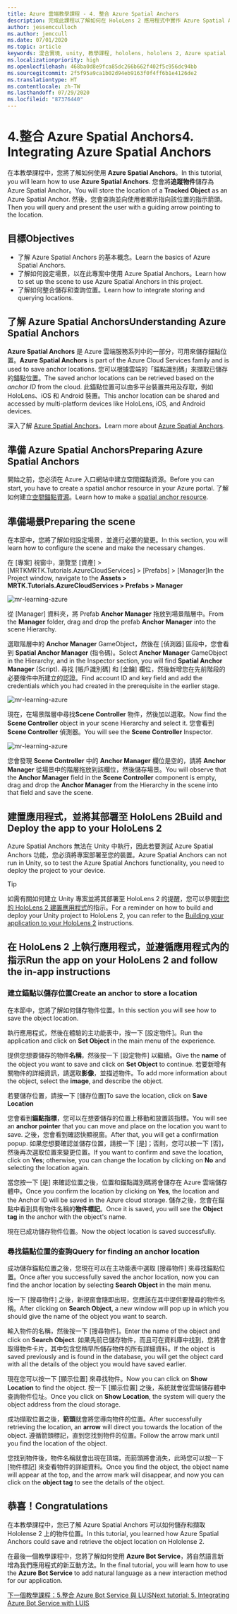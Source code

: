 ```yaml
---
title: Azure 雲端教學課程 - 4. 整合 Azure Spatial Anchors
description: 完成此課程以了解如何在 HoloLens 2 應用程式中實作 Azure Spatial Anchors。
author: jessemcculloch
ms.author: jemccull
ms.date: 07/01/2020
ms.topic: article
keywords: 混合實境, unity, 教學課程, hololens, hololens 2, Azure spatial anchors
ms.localizationpriority: high
ms.openlocfilehash: 468ba0d8e9fca85dc266b662f402f5c956dc94bb
ms.sourcegitcommit: 2f5f95a9ca1b02d94eb9163f0f4ff6b1e4126de2
ms.translationtype: HT
ms.contentlocale: zh-TW
ms.lasthandoff: 07/29/2020
ms.locfileid: "87376440"
---
```

# <a name="4-integrating-azure-spatial-anchors"></a><span data-ttu-id="4052a-105">4.整合 Azure Spatial Anchors</span><span class="sxs-lookup"><span data-stu-id="4052a-105">4. Integrating Azure Spatial Anchors</span></span>

<span data-ttu-id="4052a-106">在本教學課程中，您將了解如何使用 **Azure Spatial Anchors**。</span><span class="sxs-lookup"><span data-stu-id="4052a-106">In this tutorial, you will learn how to use **Azure Spatial Anchors**.</span></span> <span data-ttu-id="4052a-107">您會將**追蹤物件**儲存為 Azure Spatial Anchor。</span><span class="sxs-lookup"><span data-stu-id="4052a-107">You will store the location of a **Tracked Object** as an Azure Spatial Anchor.</span></span> <span data-ttu-id="4052a-108">然後，您會查詢並向使用者顯示指向該位置的指示箭頭。</span><span class="sxs-lookup"><span data-stu-id="4052a-108">Then you will query and present the user with a guiding arrow pointing to the location.</span></span>

## <a name="objectives"></a><span data-ttu-id="4052a-109">目標</span><span class="sxs-lookup"><span data-stu-id="4052a-109">Objectives</span></span>

* <span data-ttu-id="4052a-110">了解 Azure Spatial Anchors 的基本概念。</span><span class="sxs-lookup"><span data-stu-id="4052a-110">Learn the basics of Azure Spatial Anchors.</span></span>
* <span data-ttu-id="4052a-111">了解如何設定場景，以在此專案中使用 Azure Spatial Anchors。</span><span class="sxs-lookup"><span data-stu-id="4052a-111">Learn how to set up the scene to use Azure Spatial Anchors in this project.</span></span>
* <span data-ttu-id="4052a-112">了解如何整合儲存和查詢位置。</span><span class="sxs-lookup"><span data-stu-id="4052a-112">Learn how to integrate storing and querying locations.</span></span>

## <a name="understanding-azure-spatial-anchors"></a><span data-ttu-id="4052a-113">了解 Azure Spatial Anchors</span><span class="sxs-lookup"><span data-stu-id="4052a-113">Understanding Azure Spatial Anchors</span></span>

 <span data-ttu-id="4052a-114">**Azure Spatial Anchors** 是 Azure 雲端服務系列中的一部分，可用來儲存錨點位置。</span><span class="sxs-lookup"><span data-stu-id="4052a-114">**Azure Spatial Anchors** is part of the Azure Cloud Services family and is used to save anchor locations.</span></span> <span data-ttu-id="4052a-115">您可以根據雲端的「錨點識別碼」來擷取已儲存的錨點位置。</span><span class="sxs-lookup"><span data-stu-id="4052a-115">The saved anchor locations can be retrieved based on the *anchor ID* from the cloud.</span></span> <span data-ttu-id="4052a-116">此錨點位置可以由多平台裝置共用及存取，例如 HoloLens、iOS 和 Android 裝置。</span><span class="sxs-lookup"><span data-stu-id="4052a-116">This anchor location can be shared and accessed by multi-platform devices like HoloLens, iOS, and Android devices.</span></span>

<span data-ttu-id="4052a-117">深入了解 [Azure Spatial Anchors](https://docs.microsoft.com/azure/spatial-anchors/overview)。</span><span class="sxs-lookup"><span data-stu-id="4052a-117">Learn more about [Azure Spatial Anchors](https://docs.microsoft.com/azure/spatial-anchors/overview).</span></span>

## <a name="preparing-azure-spatial-anchors"></a><span data-ttu-id="4052a-118">準備 Azure Spatial Anchors</span><span class="sxs-lookup"><span data-stu-id="4052a-118">Preparing Azure Spatial Anchors</span></span>

<span data-ttu-id="4052a-119">開始之前，您必須在 Azure 入口網站中建立空間錨點資源。</span><span class="sxs-lookup"><span data-stu-id="4052a-119">Before you can start, you have to create a spatial anchor resource in your Azure portal.</span></span>
<span data-ttu-id="4052a-120">了解如何建立[空間錨點資源](https://docs.microsoft.com/azure/spatial-anchors/quickstarts/get-started-hololens#create-a-spatial-anchors-resource)。</span><span class="sxs-lookup"><span data-stu-id="4052a-120">Learn how to make a [spatial anchor resource](https://docs.microsoft.com/azure/spatial-anchors/quickstarts/get-started-hololens#create-a-spatial-anchors-resource).</span></span>

## <a name="preparing-the-scene"></a><span data-ttu-id="4052a-121">準備場景</span><span class="sxs-lookup"><span data-stu-id="4052a-121">Preparing the scene</span></span>

<span data-ttu-id="4052a-122">在本節中，您將了解如何設定場景，並進行必要的變更。</span><span class="sxs-lookup"><span data-stu-id="4052a-122">In this section, you will learn how to configure the scene and make the necessary changes.</span></span>

<span data-ttu-id="4052a-123">在 [專案] 視窗中，瀏覽至 [資產] > [MRTKMRTK.Tutorials.AzureCloudServices] > [Prefabs] > [Manager]</span><span class="sxs-lookup"><span data-stu-id="4052a-123">In the Project window, navigate to the **Assets > MRTK.Tutorials.AzureCloudServices > Prefabs > Manager**</span></span>

![mr-learning-azure](images/mr-learning-azure/tutorial4-section1-step1-1.png)

<span data-ttu-id="4052a-125">從 [Manager] 資料夾，將 Prefab **Anchor Manager** 拖放到場景階層中。</span><span class="sxs-lookup"><span data-stu-id="4052a-125">From the **Manager** folder, drag and drop the prefab **Anchor Manager** into the scene Hierarchy.</span></span>

<span data-ttu-id="4052a-126">選取階層中的 **Anchor Manager** GameObject，然後在 [偵測器] 區段中，您會看到 **Spatial Anchor Manager** (指令碼)。</span><span class="sxs-lookup"><span data-stu-id="4052a-126">Select **Anchor Manager** GameObject in the Hierarchy, and in the Inspector section, you will find **Spatial Anchor Manager** (Script).</span></span> <span data-ttu-id="4052a-127">尋找 [帳戶識別碼] 和 [金鑰] 欄位，然後新增您在先前階段的必要條件中所建立的認證。</span><span class="sxs-lookup"><span data-stu-id="4052a-127">Find account ID and key field and add the credentials which you had created in the prerequisite in the earlier stage.</span></span>

![mr-learning-azure](images/mr-learning-azure/tutorial4-section1-step2-1.png)

<span data-ttu-id="4052a-129">現在，在場景階層中尋找**Scene Controller** 物件，然後加以選取。</span><span class="sxs-lookup"><span data-stu-id="4052a-129">Now find the **Scene Controller** object in your scene Hierarchy and select it.</span></span> <span data-ttu-id="4052a-130">您會看到 **Scene Controller** 偵測器。</span><span class="sxs-lookup"><span data-stu-id="4052a-130">You will see the **Scene Controller** Inspector.</span></span>

![mr-learning-azure](images/mr-learning-azure/tutorial4-section1-step3-1.png)

<span data-ttu-id="4052a-132">您會發現 **Scene Controller** 中的 **Anchor Manager** 欄位是空的，請將 **Anchor Manager** 從場景中的階層拖放到該欄位，然後儲存場景。</span><span class="sxs-lookup"><span data-stu-id="4052a-132">You will observe that the **Anchor Manager** field in the **Scene Controller** component is empty, drag and drop the **Anchor Manager** from the Hierarchy in the scene into that field and save the scene.</span></span>

## <a name="build-and-deploy-the-app-to-your-hololens-2"></a><span data-ttu-id="4052a-133">建置應用程式，並將其部署至 HoloLens 2</span><span class="sxs-lookup"><span data-stu-id="4052a-133">Build and Deploy the app to your HoloLens 2</span></span>

<span data-ttu-id="4052a-134">Azure Spatial Anchors 無法在 Unity 中執行，因此若要測試 Azure Spatial Anchors 功能，您必須將專案部署至您的裝置。</span><span class="sxs-lookup"><span data-stu-id="4052a-134">Azure Spatial Anchors can not run in Unity, so to test the Azure Spatial Anchors functionality, you need to deploy the project to your device.</span></span>

> [!TIP]
> <span data-ttu-id="4052a-135">如需有關如何建立 Unity 專案並將其部署至 HoloLens 2 的提醒，您可以參閱[對您的 HoloLens 2 建置應用程式](mr-learning-base-02.md#building-your-application-to-your-hololens-2)的指示。</span><span class="sxs-lookup"><span data-stu-id="4052a-135">For a reminder on how to build and deploy your Unity project to HoloLens 2, you can refer to the [Building your application to your HoloLens 2](mr-learning-base-02.md#building-your-application-to-your-hololens-2) instructions.</span></span>

## <a name="run-the-app-on-your-hololens-2-and-follow-the-in-app-instructions"></a><span data-ttu-id="4052a-136">在 HoloLens 2 上執行應用程式，並遵循應用程式內的指示</span><span class="sxs-lookup"><span data-stu-id="4052a-136">Run the app on your HoloLens 2 and follow the in-app instructions</span></span>

### <a name="create-an-anchor-to-store-a-location"></a><span data-ttu-id="4052a-137">建立錨點以儲存位置</span><span class="sxs-lookup"><span data-stu-id="4052a-137">Create an anchor to store a location</span></span>

<span data-ttu-id="4052a-138">在本節中，您將了解如何儲存物件位置。</span><span class="sxs-lookup"><span data-stu-id="4052a-138">In this section you will see how to save the object location.</span></span>

<span data-ttu-id="4052a-139">執行應用程式，然後在體驗的主功能表中，按一下 [設定物件]。</span><span class="sxs-lookup"><span data-stu-id="4052a-139">Run the application and click on **Set Object** in the main menu of the experience.</span></span>

<span data-ttu-id="4052a-140">提供您想要儲存的物件**名稱**，然後按一下 [設定物件] 以繼續。</span><span class="sxs-lookup"><span data-stu-id="4052a-140">Give the **name** of the object you want to save and click on **Set Object** to continue.</span></span> <span data-ttu-id="4052a-141">若要新增有關物件的詳細資訊，請選取**影像**，並描述物件。</span><span class="sxs-lookup"><span data-stu-id="4052a-141">To add more information about the object, select the **image**, and describe the object.</span></span>

<span data-ttu-id="4052a-142">若要儲存位置，請按一下 [儲存位置]</span><span class="sxs-lookup"><span data-stu-id="4052a-142">To save the location, click on **Save Location**</span></span>

<span data-ttu-id="4052a-143">您會看到**錨點指標**，您可以在想要儲存的位置上移動和放置該指標。</span><span class="sxs-lookup"><span data-stu-id="4052a-143">You will see an **anchor pointer** that you can move and place on the location you want to save.</span></span> <span data-ttu-id="4052a-144">之後，您會看到確認快顯視窗。</span><span class="sxs-lookup"><span data-stu-id="4052a-144">After that, you will get a confirmation popup.</span></span> <span data-ttu-id="4052a-145">如果您想要確認並儲存位置，請按一下 [是]；否則，您可以按一下 [否]，然後再次選取位置來變更位置。</span><span class="sxs-lookup"><span data-stu-id="4052a-145">If you want to confirm and save the location, click on **Yes**; otherwise, you can change the location by clicking on **No** and selecting the location again.</span></span>

<span data-ttu-id="4052a-146">當您按一下 [是] 來確認位置之後，位置和錨點識別碼將會儲存在 Azure 雲端儲存體中。</span><span class="sxs-lookup"><span data-stu-id="4052a-146">Once you confirm the location by clicking on **Yes**, the location and the Anchor ID will be saved in the Azure cloud storage.</span></span> <span data-ttu-id="4052a-147">儲存之後，您會在錨點中看到具有物件名稱的**物件標記**。</span><span class="sxs-lookup"><span data-stu-id="4052a-147">Once it is saved, you will see the **Object tag**  in the anchor with the object's name.</span></span>

<span data-ttu-id="4052a-148">現在已成功儲存物件位置。</span><span class="sxs-lookup"><span data-stu-id="4052a-148">Now the object location is saved successfully.</span></span>

### <a name="query-for-finding-an-anchor-location"></a><span data-ttu-id="4052a-149">尋找錨點位置的查詢</span><span class="sxs-lookup"><span data-stu-id="4052a-149">Query for finding an anchor location</span></span>

<span data-ttu-id="4052a-150">成功儲存錨點位置之後，您現在可以在主功能表中選取 [搜尋物件] 來尋找錨點位置。</span><span class="sxs-lookup"><span data-stu-id="4052a-150">Once after you successfully saved the anchor location, now you can find the anchor location by selecting **Search Object** in the main menu.</span></span>

<span data-ttu-id="4052a-151">按一下 [搜尋物件] 之後，新視窗會隨即出現，您應該在其中提供要搜尋的物件名稱。</span><span class="sxs-lookup"><span data-stu-id="4052a-151">After clicking on **Search Object**, a new window will pop up in which you should give the name of the object you want to search.</span></span>

<span data-ttu-id="4052a-152">輸入物件的名稱，然後按一下 [搜尋物件]。</span><span class="sxs-lookup"><span data-stu-id="4052a-152">Enter the name of the object and click on **Search Object**.</span></span> <span data-ttu-id="4052a-153">如果先前已儲存物件，而且可在資料庫中找到，您將會取得物件卡片，其中包含您稍早所儲存物件的所有詳細資料。</span><span class="sxs-lookup"><span data-stu-id="4052a-153">If the object is saved previously and is found in the database, you will get the object card with all the details of the object you would have saved earlier.</span></span>

<span data-ttu-id="4052a-154">現在您可以按一下 [顯示位置] 來尋找物件。</span><span class="sxs-lookup"><span data-stu-id="4052a-154">Now you can click on **Show Location** to find the object.</span></span> <span data-ttu-id="4052a-155">按一下 [顯示位置] 之後，系統就會從雲端儲存體中查詢物件位址。</span><span class="sxs-lookup"><span data-stu-id="4052a-155">Once you click on **Show Location**, the system will query the object address from the cloud storage.</span></span>

<span data-ttu-id="4052a-156">成功擷取位置之後，**箭頭**就會將您導向物件的位置。</span><span class="sxs-lookup"><span data-stu-id="4052a-156">After successfully retrieving the location, an **arrow** will direct you towards the location of the object.</span></span> <span data-ttu-id="4052a-157">遵循箭頭標記，直到您找到物件的位置。</span><span class="sxs-lookup"><span data-stu-id="4052a-157">Follow the arrow mark until you find the location of the object.</span></span>

<span data-ttu-id="4052a-158">您找到物件後，物件名稱就會出現在頂端，而箭頭將會消失，此時您可以按一下 [物件標記] 來查看物件的詳細資料。</span><span class="sxs-lookup"><span data-stu-id="4052a-158">Once you find the object, the object name will appear at the top, and the arrow mark will disappear, and now you can click on the **object tag** to see the details of the object.</span></span>

## <a name="congratulations"></a><span data-ttu-id="4052a-159">恭喜！</span><span class="sxs-lookup"><span data-stu-id="4052a-159">Congratulations</span></span>

<span data-ttu-id="4052a-160">在本教學課程中，您已了解 Azure Spatial Anchors 可以如何儲存和擷取 Hololense 2 上的物件位置。</span><span class="sxs-lookup"><span data-stu-id="4052a-160">In this tutorial, you learned how Azure Spatial Anchors could save and retrieve the object location on Hololense 2.</span></span>

<span data-ttu-id="4052a-161">在最後一個教學課程中，您將了解如何使用 **Azure Bot Service**，將自然語言新增為我們應用程式的新互動方法。</span><span class="sxs-lookup"><span data-stu-id="4052a-161">In the final tutorial, you will learn how to use the **Azure Bot Service** to add natural language as a new interaction method for our application.</span></span>

[<span data-ttu-id="4052a-162">下一個教學課程：5.整合 Azure Bot Service 與 LUIS</span><span class="sxs-lookup"><span data-stu-id="4052a-162">Next tutorial: 5. Integrating Azure Bot Service with LUIS</span></span>](mr-learning-azure-05.md)
